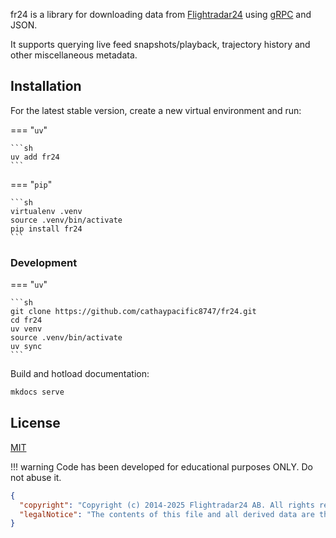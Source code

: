 fr24 is a library for downloading data from [Flightradar24](https://flightradar24.com) using [gRPC](https://github.com/grpc/grpc/blob/master/doc/PROTOCOL-HTTP2.md) and JSON.

It supports querying live feed snapshots/playback, trajectory history and other miscellaneous metadata.

## Installation

For the latest stable version, create a new virtual environment and run:

=== "`uv`"

    ```sh
    uv add fr24
    ```

=== "`pip`"

    ```sh
    virtualenv .venv
    source .venv/bin/activate
    pip install fr24
    ```

### Development

=== "`uv`"

    ```sh
    git clone https://github.com/cathaypacific8747/fr24.git
    cd fr24
    uv venv
    source .venv/bin/activate
    uv sync
    ```


Build and hotload documentation:

```sh
mkdocs serve
```

## License

[MIT](https://github.com/cathaypacific8747/fr24/blob/master/LICENSE)

!!! warning
    Code has been developed for educational purposes ONLY. Do not abuse it.

```json
{
  "copyright": "Copyright (c) 2014-2025 Flightradar24 AB. All rights reserved.",
  "legalNotice": "The contents of this file and all derived data are the property of Flightradar24 AB for use exclusively by its products and applications. Using, modifying or redistributing the data without the prior written permission of Flightradar24 AB is not allowed and may result in prosecutions."
}
```